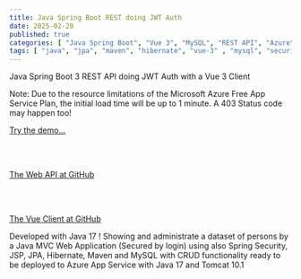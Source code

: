 ```yaml
---
title: Java Spring Boot REST doing JWT Auth
date: 2025-02-20
published: true
categories: [ "Java Spring Boot", "Vue 3", "MySQL", "REST API", "Azure" ]
tags: [ "java", "jpa", "maven", "hibernate", "vue-3" , "mysql", "security", "rest-api", "azure" ]
---
```


Java Spring Boot 3 REST API doing JWT Auth with a Vue 3 Client

<p>Note: Due to the resource limitations of the Microsoft Azure Free App Service Plan, the initial load time will be up to 1 minute. A 403 Status code may happen too!</p>

<a href="https://vue.java.jwt.auth.client.persteenolsen.com" target="_blank" title="Java Spring Boot 3 REST JWT Auth">Try the demo...</a>
  
<br /><br />

<a href="https://github.com/persteenolsen/spring-boot-3-jwt-auth-api" target="_blank">The Web API at GitHub</a>
 
<br /><br />

<a href="https://github.com/persteenolsen//vue-java-jwt-auth-client" target="_blank">The Vue Client at GitHub</a>

Developed with Java 17 ! Showing and administrate a dataset of persons by a Java MVC Web Application (Secured by login) using also Spring Security, JSP, JPA, Hibernate, Maven and MySQL with CRUD functionality ready to be deployed to Azure App Service with Java 17 and Tomcat 10.1





